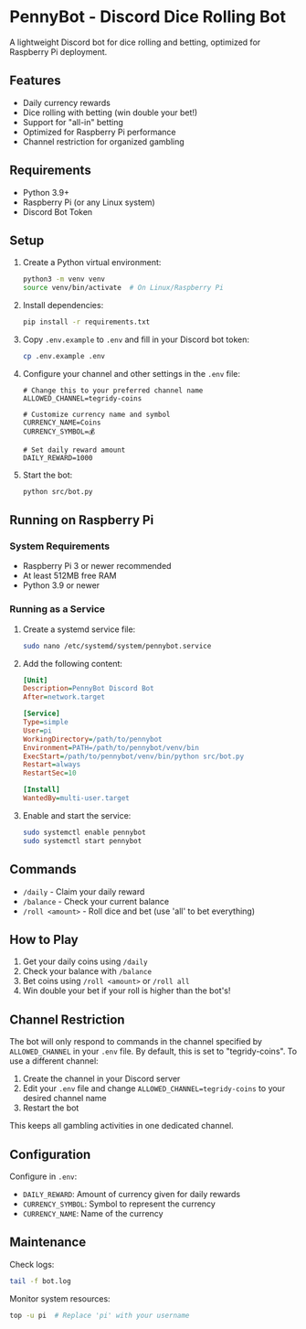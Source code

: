 # PennyBot - Discord Dice Rolling Bot

A lightweight Discord bot for dice rolling and betting, optimized for Raspberry Pi deployment.

## Features

- Daily currency rewards
- Dice rolling with betting (win double your bet!)
- Support for "all-in" betting
- Optimized for Raspberry Pi performance
- Channel restriction for organized gambling

## Requirements

- Python 3.9+
- Raspberry Pi (or any Linux system)
- Discord Bot Token

## Setup

1. Create a Python virtual environment:

   ```bash
   python3 -m venv venv
   source venv/bin/activate  # On Linux/Raspberry Pi
   ```

2. Install dependencies:

   ```bash
   pip install -r requirements.txt
   ```

3. Copy `.env.example` to `.env` and fill in your Discord bot token:

   ```bash
   cp .env.example .env
   ```

4. Configure your channel and other settings in the `.env` file:

   ```
   # Change this to your preferred channel name
   ALLOWED_CHANNEL=tegridy-coins

   # Customize currency name and symbol
   CURRENCY_NAME=Coins
   CURRENCY_SYMBOL=💰

   # Set daily reward amount
   DAILY_REWARD=1000
   ```

5. Start the bot:
   ```bash
   python src/bot.py
   ```

## Running on Raspberry Pi

### System Requirements

- Raspberry Pi 3 or newer recommended
- At least 512MB free RAM
- Python 3.9 or newer

### Running as a Service

1. Create a systemd service file:

   ```bash
   sudo nano /etc/systemd/system/pennybot.service
   ```

2. Add the following content:

   ```ini
   [Unit]
   Description=PennyBot Discord Bot
   After=network.target

   [Service]
   Type=simple
   User=pi
   WorkingDirectory=/path/to/pennybot
   Environment=PATH=/path/to/pennybot/venv/bin
   ExecStart=/path/to/pennybot/venv/bin/python src/bot.py
   Restart=always
   RestartSec=10

   [Install]
   WantedBy=multi-user.target
   ```

3. Enable and start the service:
   ```bash
   sudo systemctl enable pennybot
   sudo systemctl start pennybot
   ```

## Commands

- `/daily` - Claim your daily reward
- `/balance` - Check your current balance
- `/roll <amount>` - Roll dice and bet (use 'all' to bet everything)

## How to Play

1. Get your daily coins using `/daily`
2. Check your balance with `/balance`
3. Bet coins using `/roll <amount>` or `/roll all`
4. Win double your bet if your roll is higher than the bot's!

## Channel Restriction

The bot will only respond to commands in the channel specified by `ALLOWED_CHANNEL` in your `.env` file. By default, this is set to "tegridy-coins". To use a different channel:

1. Create the channel in your Discord server
2. Edit your `.env` file and change `ALLOWED_CHANNEL=tegridy-coins` to your desired channel name
3. Restart the bot

This keeps all gambling activities in one dedicated channel.

## Configuration

Configure in `.env`:

- `DAILY_REWARD`: Amount of currency given for daily rewards
- `CURRENCY_SYMBOL`: Symbol to represent the currency
- `CURRENCY_NAME`: Name of the currency

## Maintenance

Check logs:

```bash
tail -f bot.log
```

Monitor system resources:

```bash
top -u pi  # Replace 'pi' with your username
```
